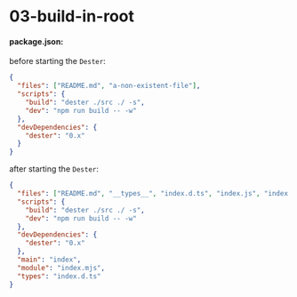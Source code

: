 # 03-build-in-root

#### package.json:

before starting the `Dester`:

```json
{
  "files": ["README.md", "a-non-existent-file"],
  "scripts": {
    "build": "dester ./src ./ -s",
    "dev": "npm run build -- -w"
  },
  "devDependencies": {
    "dester": "0.x"
  }
}
```

after starting the `Dester`:

```json
{
  "files": ["README.md", "__types__", "index.d.ts", "index.js", "index.mjs"],
  "scripts": {
    "build": "dester ./src ./ -s",
    "dev": "npm run build -- -w"
  },
  "devDependencies": {
    "dester": "0.x"
  },
  "main": "index",
  "module": "index.mjs",
  "types": "index.d.ts"
}
```
